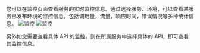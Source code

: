您可以在监控页面查看服务的实时监控信息。通过选择服务、环境，可以查看某服务已发布环境的监控信息，包括调用量，流量，响应时间，错误情况等多种统计信息。
![监控](http://imgcache.tce.fsphere.cn/image/i.imgur.com/AsYMvHW.png)
![监控](http://imgcache.tce.fsphere.cn/image/i.imgur.com/Gzk4lCp.png)

另外如您需要查看具体 API 的监控，则在所属服务中选择具体的 API，即可查看其监控信息。

